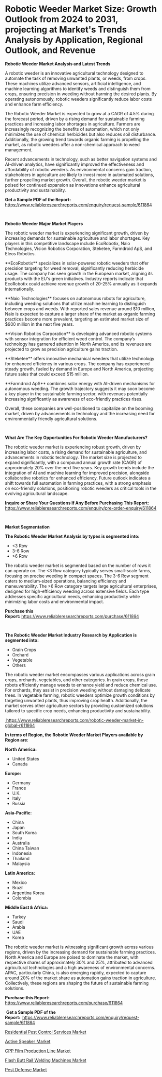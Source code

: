 <p><h1>Robotic Weeder Market Size: Growth Outlook from 2024 to 2031, projecting at Market's Trends Analysis by Application, Regional Outlook, and Revenue</h1></p><p><strong>Robotic Weeder Market Analysis and Latest Trends</strong></p>
<p><p>A robotic weeder is an innovative agricultural technology designed to automate the task of removing unwanted plants, or weeds, from crops. These machines utilize advanced sensors, artificial intelligence, and machine learning algorithms to identify weeds and distinguish them from crops, ensuring precision in weeding without harming the desired plants. By operating autonomously, robotic weeders significantly reduce labor costs and enhance farm efficiency.</p><p>The Robotic Weeder Market is expected to grow at a CAGR of 4.5% during the forecast period, driven by a rising demand for sustainable farming practices and increasing labor shortages in agriculture. Farmers are increasingly recognizing the benefits of automation, which not only minimizes the use of chemical herbicides but also reduces soil disturbance. Additionally, the growing trend towards organic farming is propelling the market, as robotic weeders offer a non-chemical approach to weed management.</p><p>Recent advancements in technology, such as better navigation systems and AI-driven analytics, have significantly improved the effectiveness and affordability of robotic weeders. As environmental concerns gain traction, stakeholders in agriculture are likely to invest more in automated solutions, further propelling market growth. Overall, the robotic weeder market is poised for continued expansion as innovations enhance agricultural productivity and sustainability.</p></p>
<p><strong>Get a Sample PDF of the Report:&nbsp;</strong> <a href="https://www.reliableresearchreports.com/enquiry/request-sample/611864?utm_campaign=13&utm_medium=2&utm_source=Github&utm_content=ia&utm_term=29092024&utm_id=robotic-weeder">https://www.reliableresearchreports.com/enquiry/request-sample/611864</a></p>
<p>&nbsp;</p>
<p><strong>Robotic Weeder Major Market Players</strong></p>
<p><p>The robotic weeder market is experiencing significant growth, driven by increasing demands for sustainable agriculture and labor shortages. Key players in this competitive landscape include EcoRobotix, Naio Technologies, Vision Robotics Corporation, Steketee, Farmdroid ApS, and Eleos Robotics.</p><p>**EcoRobotix** specializes in solar-powered robotic weeders that offer precision targeting for weed removal, significantly reducing herbicide usage. The company has seen growth in the European market, aligning its products with the EU's green initiatives. Industry reports indicate that EcoRobotix could achieve revenue growth of 20-25% annually as it expands internationally.</p><p>**Naio Technologies** focuses on autonomous robots for agriculture, including weeding solutions that utilize machine learning to distinguish between crops and weeds. With reported sales revenue around $10 million, Naio is expected to capture a larger share of the market as organic farming practices become more prevalent, targeting an estimated market size of $900 million in the next five years.</p><p>**Vision Robotics Corporation** is developing advanced robotic systems with sensor integration for efficient weed control. The company’s technology has garnered attention in North America, and its revenues are projected to grow as precision agriculture gains traction.</p><p>**Steketee** offers innovative mechanical weeders that utilize technology for enhanced efficiency in various crops. The company has experienced steady growth, fueled by demand in Europe and North America, projecting future sales that could exceed $15 million.</p><p>**Farmdroid ApS** combines solar energy with AI-driven mechanisms for autonomous weeding. The growth trajectory suggests it may soon become a key player in the sustainable farming sector, with revenues potentially increasing significantly as awareness of eco-friendly practices rises.</p><p>Overall, these companies are well-positioned to capitalize on the booming market, driven by advancements in technology and the increasing need for environmentally friendly agricultural solutions.</p></p>
<p>&nbsp;</p>
<p><strong>What Are The Key Opportunities For Robotic Weeder Manufacturers?</strong></p>
<p><p>The robotic weeder market is experiencing robust growth, driven by increasing labor costs, a rising demand for sustainable agriculture, and advancements in robotic technology. The market size is projected to expand significantly, with a compound annual growth rate (CAGR) of approximately 20% over the next five years. Key growth trends include the integration of AI and machine learning for improved precision, alongside collaborative robotics for enhanced efficiency. Future outlook indicates a shift towards full automation in farming practices, with a strong emphasis on eco-friendly solutions, positioning robotic weeders as critical tools in the evolving agricultural landscape.</p></p>
<p><strong>Inquire or Share Your Questions If Any Before Purchasing This Report:</strong> <a href="https://www.reliableresearchreports.com/enquiry/pre-order-enquiry/611864?utm_campaign=13&utm_medium=2&utm_source=Github&utm_content=ia&utm_term=29092024&utm_id=robotic-weeder">https://www.reliableresearchreports.com/enquiry/pre-order-enquiry/611864</a></p>
<p>&nbsp;</p>
<p><strong>Market Segmentation</strong></p>
<p><strong>The Robotic Weeder Market Analysis by types is segmented into:</strong></p>
<p><ul><li><3 Row</li><li>3-6 Row</li><li>>6 Row</li></ul></p>
<p><p>The robotic weeder market is segmented based on the number of rows it can operate on. The <3 Row category typically serves small-scale farms, focusing on precise weeding in compact spaces. The 3-6 Row segment caters to medium-sized operations, balancing efficiency and maneuverability. The >6 Row category targets large agricultural enterprises, designed for high-efficiency weeding across extensive fields. Each type addresses specific agricultural needs, enhancing productivity while minimizing labor costs and environmental impact.</p></p>
<p><strong>Purchase this Report:&nbsp;</strong><a href="https://www.reliableresearchreports.com/purchase/611864?utm_campaign=13&utm_medium=2&utm_source=Github&utm_content=ia&utm_term=29092024&utm_id=robotic-weeder">https://www.reliableresearchreports.com/purchase/611864</a></p>
<p>&nbsp;</p>
<p><strong>The Robotic Weeder Market Industry Research by Application is segmented into:</strong></p>
<p><ul><li>Grain Crops</li><li>Orchard</li><li>Vegetable</li><li>Others</li></ul></p>
<p><p>The robotic weeder market encompasses various applications across grain crops, orchards, vegetables, and other categories. In grain crops, these robots efficiently manage weeds to enhance yield and reduce chemical use. For orchards, they assist in precision weeding without damaging delicate trees. In vegetable farming, robotic weeders optimize growth conditions by targeting unwanted plants, thus improving crop health. Additionally, the market serves other agriculture sectors by providing customized solutions tailored to specific crop needs, enhancing productivity and sustainability.</p></p>
<p><a href="https://www.reliableresearchreports.com/robotic-weeder-market-in-global-r611864?utm_campaign=13&utm_medium=2&utm_source=Github&utm_content=ia&utm_term=29092024&utm_id=robotic-weeder">&nbsp;https://www.reliableresearchreports.com/robotic-weeder-market-in-global-r611864</a></p>
<p><strong>In terms of Region, the Robotic Weeder Market Players available by Region are:</strong></p>
<p>
    <p> <strong> North America: </strong>
        <ul>
            <li>United States</li>
            <li>Canada</li>
        </ul>
        </p> 
    <p> <strong> Europe: </strong>
        <ul>
            <li>Germany</li>
            <li>France</li>
            <li>U.K.</li>
            <li>Italy</li>
            <li>Russia</li>
        </ul>
        </p> 
    <p> <strong> Asia-Pacific: </strong>
        <ul>
            <li>China</li>
            <li>Japan</li>
            <li>South Korea</li>
            <li>India</li>
            <li>Australia</li>
            <li>China Taiwan</li>
            <li>Indonesia</li>
            <li>Thailand</li>
            <li>Malaysia</li>
        </ul>
        </p> 
    <p> <strong> Latin America: </strong>
        <ul>
            <li>Mexico</li>
            <li>Brazil</li>
            <li>Argentina Korea</li>
            <li>Colombia</li>
        </ul>
        </p> 
    <p> <strong> Middle East & Africa: </strong>
        <ul>
            <li>Turkey</li>
            <li>Saudi</li>
            <li>Arabia</li>
            <li>UAE</li>
            <li>Korea</li>
        </ul>
    </p>
    </p>
<p><p>The robotic weeder market is witnessing significant growth across various regions, driven by the increasing demand for sustainable farming practices. North America and Europe are poised to dominate the market, with respective shares of approximately 30% and 25%, attributed to advanced agricultural technologies and a high awareness of environmental concerns. APAC, particularly China, is also emerging rapidly, expected to capture around 20% of the market share as automation gains traction in agriculture. Collectively, these regions are shaping the future of sustainable farming solutions.</p></p>
<p><strong>Purchase this Report: </strong><a href="https://www.reliableresearchreports.com/purchase/611864?utm_campaign=13&utm_medium=2&utm_source=Github&utm_content=ia&utm_term=29092024&utm_id=robotic-weeder">https://www.reliableresearchreports.com/purchase/611864</a></p>
<p>&nbsp;<strong>Get a Sample PDF of the Report:&nbsp;&nbsp;</strong><a href="https://www.reliableresearchreports.com/enquiry/request-sample/611864?utm_campaign=13&utm_medium=2&utm_source=Github&utm_content=ia&utm_term=29092024&utm_id=robotic-weeder">https://www.reliableresearchreports.com/enquiry/request-sample/611864</a></p>
<p><strong></strong></p>
<p><p><a href="https://www.linkedin.com/pulse/strategic-insights-global-residential-pest-control-services-1smde?utm_campaign=13&utm_medium=2&utm_source=Github&utm_content=ia&utm_term=29092024&utm_id=robotic-weeder">Residential Pest Control Services Market</a></p><p><a href="https://issuu.com/reportprime-2/docs/active-speaker-market-size-2030.ppt_d21749417f567e?utm_campaign=13&utm_medium=2&utm_source=Github&utm_content=ia&utm_term=29092024&utm_id=robotic-weeder">Active Speaker Market</a></p><p><a href="https://github.com/MarciaRunte/Market-Research-Report-List-1/blob/main/cpp-film-production-line-market.md?utm_campaign=13&utm_medium=2&utm_source=Github&utm_content=ia&utm_term=29092024&utm_id=robotic-weeder">CPP Film Production Line Market</a></p><p><a href="https://github.com/MariaWashington76/Market-Research-Report-List-1/blob/main/flash-butt-rail-welding-machines-market.md?utm_campaign=13&utm_medium=2&utm_source=Github&utm_content=ia&utm_term=29092024&utm_id=robotic-weeder">Flash Butt Rail Welding Machines Market</a></p><p><a href="https://www.linkedin.com/pulse/pest-defense-market-size-share-analysis-growth-trends-forecast-4i2te?utm_campaign=13&utm_medium=2&utm_source=Github&utm_content=ia&utm_term=29092024&utm_id=robotic-weeder">Pest Defense Market</a></p></p>